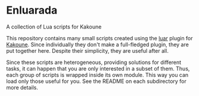 # Enluarada

A collection of Lua scripts for Kakoune

This repository contains many small scripts created using the [luar](https://github.com/gustavo-hms/luar) plugin for [Kakoune](http://kakoune.org/). Since individually they don't make a full-fledged plugin, they are put together here. Despite their simplicity, they are useful after all.

Since these scripts are heterogeneous, providing solutions for different tasks, it can happen that you are only interested in a subset of them. Thus, each group of scripts is wrapped inside its own module. This way you can load only those useful for you. See the README on each subdirectory for more details.
